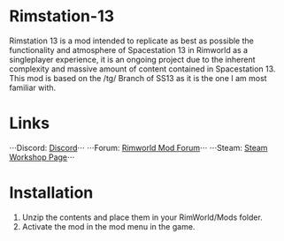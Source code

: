 # Rimstation-13

Rimstation 13 is a mod intended to replicate as best as possible the functionality 
and atmosphere of Spacestation 13 in Rimworld as a singleplayer experience, it is an 
ongoing project due to the inherent complexity and massive amount of content contained in Spacestation 13. 
This mod is based on the /tg/ Branch of SS13 as it is the one I am most familiar with.

# Links

⋅⋅⋅Discord: [Discord](https://discord.gg/SRhkvsV "Rimstation13")⋅⋅⋅
⋅⋅⋅Forum: [Rimworld Mod Forum](https://ludeon.com/forums/index.php?topic=36827.0 "Ludeon Forums")⋅⋅⋅
⋅⋅⋅Steam: [Steam Workshop Page](http://steamcommunity.com/sharedfiles/filedetails/?id=1205893726&tscn=1511577652 "Steam")⋅⋅⋅

# Installation

1. Unzip the contents and place them in your RimWorld/Mods folder.
2. Activate the mod in the mod menu in the game.
